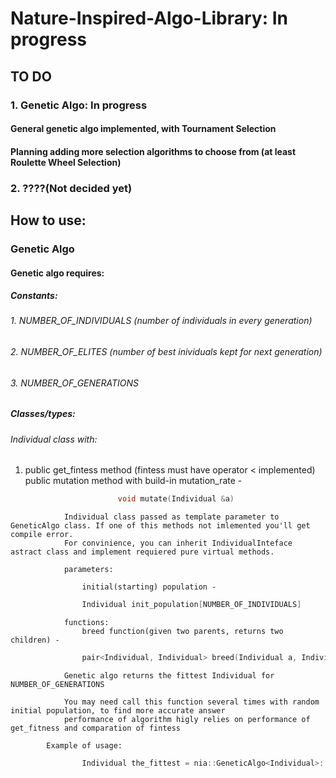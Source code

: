 # Nature-Inspired-Algo-Library: In progress
## TO DO
### 1. Genetic Algo: In progress
#### General genetic algo implemented, with Tournament Selection
#### Planning adding more selection algorithms to choose from \(at least Roulette Wheel Selection\)
### 2. ????\(Not decided yet\)
## How to use:
### Genetic Algo
#### Genetic algo requires:
##### Constants:
###### 1. NUMBER_OF_INDIVIDUALS (number of individuals in every generation)
###### 2. NUMBER_OF_ELITES (number of best inividuals kept for next generation)
###### 3. NUMBER_OF_GENERATIONS

##### Classes/types:
###### Individual class with:
1. public get_fintess method (fintess must have operator < implemented)
						public mutation method with build-in mutation_rate - 
```cpp
						void mutate(Individual &a)
```
				Individual class passed as template parameter to GeneticAlgo class. If one of this methods not imlemented you'll get compile error. 
				For convinience, you can inherit IndividualInteface astract class and implement requiered pure virtual methods. 

				parameters:

					initial(starting) population -
```cpp
				Individual init_population[NUMBER_OF_INDIVIDUALS] 
 ```
				
				functions:
					breed function(given two parents, returns two children) - 
					
```cpp 
				pair<Individual, Individual> breed(Individual a, Individual b)
```

				Genetic algo returns the fittest Individual for NUMBER_OF_GENERATIONS
				
				You may need call this function several times with random initial population, to find more accurate answer
				performance of algorithm higly relies on performance of get_fitness and comparation of fintess

			Example of usage:
```cpp
				Individual the_fittest = nia::GeneticAlgo<Individual>::solve(NUMBER_OF_INDIVIDUALS, NUMBER_OF_ELITES, NUMBER_OF_GENERATIONS,MUTATION_RATE, population, breed);
```